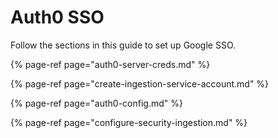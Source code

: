 # Auth0 SSO

Follow the sections in this guide to set up Google SSO.

{% page-ref page="auth0-server-creds.md" %}

{% page-ref page="create-ingestion-service-account.md" %}

{% page-ref page="auth0-config.md" %}

{% page-ref page="configure-security-ingestion.md" %}

